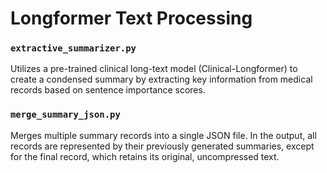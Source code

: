 # Longformer Text Processing

### `extractive_summarizer.py`
Utilizes a pre-trained clinical long-text model (Clinical-Longformer) to create a condensed summary by extracting key information from medical records based on sentence importance scores.

### `merge_summary_json.py`
Merges multiple summary records into a single JSON file. In the output, all records are represented by their previously generated summaries, except for the final record, which retains its original, uncompressed text.